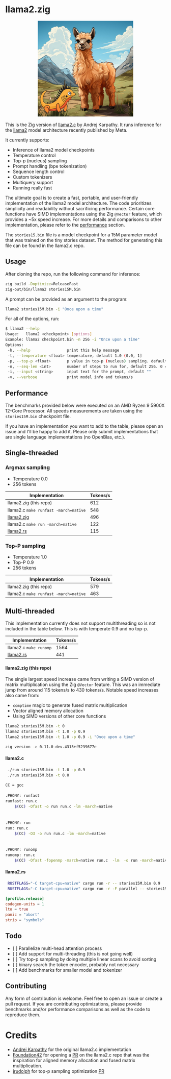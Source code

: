 # llama2.zig

<p align="center">
  <img src="assets/llama_and_ziggy.jpg" width="300" height="300" alt="Cute Llama">
</p>

This is the Zig version of [llama2.c](https://github.com/karpathy/llama2.c) by
Andrej Karpathy. It runs inference for the
[llama2](https://github.com/facebookresearch/llama) model architecture recently
published by Meta.

It currently supports:

- Inference of llama2 model checkpoints
- Temperature control
- Top-p (nucleus) sampling
- Prompt handling (bpe tokenization)
- Sequence length control
- Custom tokenizers
- Multiquery support
- Running really fast

The ultimate goal is to create a fast, portable, and user-friendly
implementation of the llama2 model architecture. The code prioritizes simplicity
and readability without sacrificing performance. Certain core functions have
SIMD implementations using the Zig `@Vector` feature, which provides a ~5x speed
increase. For more details and comparisons to other implementation, please refer
to the [performance](#performance) section.

The `stories15.bin` file is a model checkpoint for a 15M parameter model that
was trained on the tiny stories dataset. The method for generating this file
can be found in the llama2.c repo.

## Usage

After cloning the repo, run the following command for inference:

```sh
zig build -Doptimize=ReleaseFast
zig-out/bin/llama2 stories15M.bin
```

A prompt can be provided as an argument to the program:

```sh
llama2 stories15M.bin -i "Once upon a time"
```

For all of the options, run:

```sh
$ llama2 --help
Usage:   llama2 <checkpoint> [options]
Example: llama2 checkpoint.bin -n 256 -i "Once upon a time"
Options:
 -h, --help                print this help message
 -t, --temperature <float> temperature, default 1.0 (0.0, 1]
 -p, --top-p <float>       p value in top-p (nucleus) sampling. default 1.0, 0 || 1 = off
 -n, --seq-len <int>       number of steps to run for, default 256. 0 = max_seq_len
 -i, --input <string>      input text for the prompt, default ""
 -v, --verbose             print model info and tokens/s
```

## Performance

The benchmarks provided below were executed on an AMD Ryzen 9 5900X 12-Core
Processor. All speeds measurements are taken using the `stories15M.bin`
checkpoint file.

If you have an implementation you want to add to the table, please open an issue
and I'll be happy to add it. Please only submit implementations that are single
language implementations (no OpenBlas, etc.).

## Single-threaded

### Argmax sampling

- Temperature 0.0
- 256 tokens

| Implementation                                      | Tokens/s |
| --------------------------------------------------- | -------- |
| llama2.zig (this repo)                              | 612      |
| llama2.c `make runfast -march=native`               | 548      |
| [llama2.zig](https://github.com/clebert/llama2.zig) | 496      |
| llama2.c `make run -march=native`                   | 122      |
| [llama2.rs](https://github.com/gaxler/llama2.rs)    | 115      |

### Top-P sampling

- Temperature 1.0
- Top-P 0.9
- 256 tokens

| Implementation                        | Tokens/s |
| ------------------------------------- | -------- |
| llama2.zig (this repo)                | 579      |
| llama2.c `make runfast -march=native` | 463      |

## Multi-threaded

This implementation currently does not support multithreading so is not
included in the table below. This is with temperate 0.9 and no top-p.

| Implementation                                   | Tokens/s |
| ------------------------------------------------ | -------- |
| llama2.c `make runomp`                           | 1564     |
| [llama2.rs](https://github.com/gaxler/llama2.rs) | 441      |

#### llama2.zig (this repo)

The single largest speed increase came from writing a SIMD version of matrix
multiplication using the Zig `@Vector` feature. This was an immediate jump from
around 115 tokens/s to 430 tokens/s. Notable speed increases also came from:

- `comptime` magic to generate fused matrix multiplication
- Vector aligned memory allocation
- Using SIMD versions of other core functions

```sh
llama2 stories15M.bin -t 0
llama2 stories15M.bin -t 1.0 -p 0.9
llama2 stories15M.bin -t 1.0 -p 0.9 -i "Once upon a time"
```

```sh
zig version -> 0.11.0-dev.4315+f5239677e
```

#### llama2.c

```sh
 ./run stories15M.bin -t 1.0 -p 0.9
 ./run stories15M.bin -t 0.0
```

```sh
CC = gcc

.PHONY: runfast
runfast: run.c
	$(CC) -Ofast -o run run.c -lm -march=native


.PHONY: run
run: run.c
	$(CC) -O3 -o run run.c -lm -march=native


.PHONY: runomp
runomp: run.c
	$(CC) -Ofast -fopenmp -march=native run.c  -lm  -o run -march=native
```

#### llama2.rs

```sh
 RUSTFLAGS="-C target-cpu=native" cargo run -r -- stories15M.bin 0.9
 RUSTFLAGS="-C target-cpu=native" cargo run -r -F parallel -- stories15M.bin 0.9
```

```toml
[profile.release]
codegen-units = 1
lto = true
panic = "abort"
strip = "symbols"
```

## Todo

- \[ \] Parallelize multi-head attention process
- \[ \] Add support for multi-threading (this is not going well)
- \[ \] Try top-p sampling by doing multiple linear scans to avoid sorting
- \[ \] binary search the token encoder, probably not necessary
- \[ \] Add benchmarks for smaller model and tokenizer

## Contributing

Any form of contribution is welcome. Feel free to open an issue or create a
pull request. If you are contributing optimizations, please provide benchmarks
and/or performance comparisons as well as the code to reproduce them.

# Credits

- [Andrej Karpathy](https://github.com/karpathy) for the original llama2.c
  implementation
- [Foundation42](https://github.com/Foundation42) for opening a
  [PR](https://github.com/karpathy/llama2.c/pull/94/files) on the llama2.c repo
  that was the inspiration for aligned memory allocation and fused matrix
  multiplication.
- [jrudolph](https://github.com/jrudolph) for top-p sampling optimization
  [PR](https://github.com/karpathy/llama2.c/pull/276)

